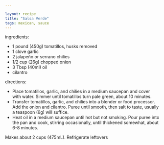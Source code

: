 ```yaml
---

layout: recipe
title: "Salsa Verde"
tags: mexican, sauce
---
```


ingredients:
- 1 pound (450g) tomatillos, husks removed
- 1 clove garlic
- 2 jalapeño or serrano chilies
- 1/2 cup (26g) chopped onion
- 3 Tbsp (40ml) oil
- cilantro

directions:
- Place tomatillos, garlic, and chilies in a medium saucepan and cover with water. Simmer until tomatillos turn pale green, about 10 minutes.
- Transfer tomatillos, garlic, and chilies into a blender or food processor. Add the onion and cilantro. Puree until smooth, then salt to taste, usually a teaspoon (6g) will suffice.
- Heat oil in a medium saucepan until hot but not smoking. Pour puree into the pan and cook, stirring occasionally, until thickened somewhat, about 6-8 minutes.

Makes about 2 cups (475mL). Refrigerate leftovers

